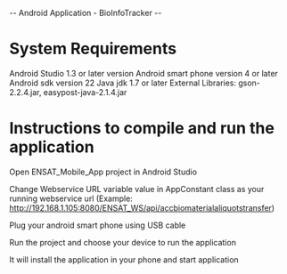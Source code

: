 -- Android Application - BioInfoTracker --

System Requirements
================================================
Android Studio 1.3 or later version
Android smart phone version 4 or later
Android sdk version 22
Java jdk 1.7 or later
External Libraries: gson-2.2.4.jar, easypost-java-2.1.4.jar


Instructions to compile and run the application
================================================

Open ENSAT_Mobile_App project in Android Studio

Change Webservice URL variable value in AppConstant class as your running webservice url
(Example: http://192.168.1.105:8080/ENSAT_WS/api/accbiomaterialaliquotstransfer)  

Plug your android smart phone using USB cable 

Run the project and choose your device to run the application

It will install the application in your phone and start application

